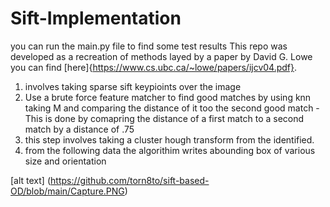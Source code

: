 # Sift-Implementation

you can run the main.py file to find some test results
This repo was developed as a recreation of methods layed by a paper by David G. Lowe you can find [here]{https://www.cs.ubc.ca/~lowe/papers/ijcv04.pdf}.


1. involves taking sparse sift keypioints over the image 
2. Use a brute force feature matcher to find good matches by using knn taking M and comparing the distance of it too the second good match
            - This is done by comapring the distance of a first match to a second match by a distance of .75 
3.  this step involves taking a cluster hough transform from the identified.
4.  from the following data the algorithim writes abounding box of various size and orientation



[alt text] (https://github.com/torn8to/sift-based-OD/blob/main/Capture.PNG)
